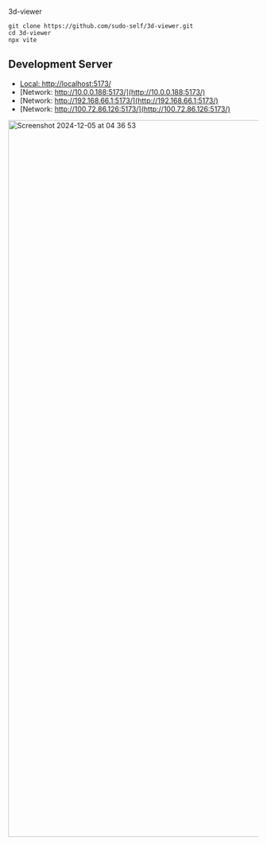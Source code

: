 3d-viewer

```
git clone https://github.com/sudo-self/3d-viewer.git
cd 3d-viewer
npx vite
```

## Development Server


- [Local: http://localhost:5173/](http://localhost:5173/)
- [Network: http://10.0.0.188:5173/](http://10.0.0.188:5173/)
- [Network: http://192.168.66.1:5173/](http://192.168.66.1:5173/)
- [Network: http://100.72.86.126:5173/](http://100.72.86.126:5173/)


<img width="1440" alt="Screenshot 2024-12-05 at 04 36 53" src="https://github.com/user-attachments/assets/7b58a125-11fd-4e83-b2a4-defd68a246a1">
